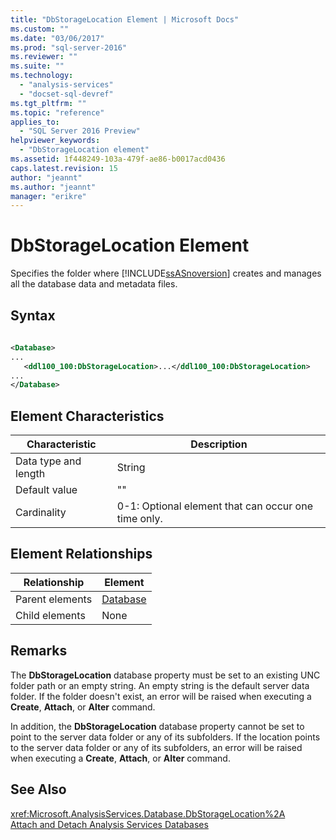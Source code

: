 ```yaml
---
title: "DbStorageLocation Element | Microsoft Docs"
ms.custom: ""
ms.date: "03/06/2017"
ms.prod: "sql-server-2016"
ms.reviewer: ""
ms.suite: ""
ms.technology: 
  - "analysis-services"
  - "docset-sql-devref"
ms.tgt_pltfrm: ""
ms.topic: "reference"
applies_to: 
  - "SQL Server 2016 Preview"
helpviewer_keywords: 
  - "DbStorageLocation element"
ms.assetid: 1f448249-103a-479f-ae86-b0017acd0436
caps.latest.revision: 15
author: "jeannt"
ms.author: "jeannt"
manager: "erikre"
---
```

# DbStorageLocation Element
  Specifies the folder where [!INCLUDE[ssASnoversion](../../../includes/ssasnoversion-md.md)] creates and manages all the database data and metadata files.  
  
## Syntax  
  
```xml  
  
<Database>  
...  
   <ddl100_100:DbStorageLocation>...</ddl100_100:DbStorageLocation>  
...  
</Database>  
```  
  
## Element Characteristics  
  
|Characteristic|Description|  
|--------------------|-----------------|  
|Data type and length|String|  
|Default value|""|  
|Cardinality|0-1: Optional element that can occur one time only.|  
  
## Element Relationships  
  
|Relationship|Element|  
|------------------|-------------|  
|Parent elements|[Database](../../../analysis-services/xmla/xml-elements-properties/database-element-xmla.md)|  
|Child elements|None|  
  
## Remarks  
 The **DbStorageLocation** database property must be set to an existing UNC folder path or an empty string. An empty string is the default server data folder. If the folder doesn't exist, an error will be raised when executing a **Create**, **Attach**, or **Alter** command.  
  
 In addition, the **DbStorageLocation** database property cannot be set to point to the server data folder or any of its subfolders. If the location points to the server data folder or any of its subfolders, an error will be raised when executing a **Create**, **Attach**, or **Alter** command.  
  
## See Also  
 <xref:Microsoft.AnalysisServices.Database.DbStorageLocation%2A>   
 [Attach and Detach Analysis Services Databases](../../../analysis-services/multidimensional-models/attach-and-detach-analysis-services-databases.md)  
  
  